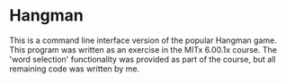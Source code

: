 # Hangman

This is a command line interface version of the popular Hangman game. This program was written as an exercise in the MITx 6.00.1x course. The 'word selection' functionality was provided as part of the course, but all remaining code was written by me.
